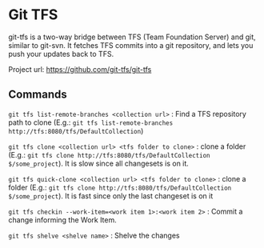 # Git TFS #

git-tfs is a two-way bridge between TFS (Team Foundation Server) and git, similar to git-svn. It fetches TFS commits into a git repository, and lets you push your updates back to TFS.

Project url: https://github.com/git-tfs/git-tfs

## Commands ##


`git tfs list-remote-branches <collection url>` : Find a TFS repository path to clone (E.g.: `git tfs list-remote-branches http://tfs:8080/tfs/DefaultCollection`)

`git tfs clone <collection url> <tfs folder to clone>` : clone a folder (E.g.: `git tfs clone http://tfs:8080/tfs/DefaultCollection $/some_project`). It is slow since all changesets is on it.

`git tfs quick-clone <collection url> <tfs folder to clone>` : clone a folder (E.g.: `git tfs clone http://tfs:8080/tfs/DefaultCollection $/some_project`). It is fast since only the last changeset is on it

`git tfs checkin --work-item=<work item 1>:<work item 2>` : Commit a change informing the Work Item.

`git tfs shelve <shelve name>` : Shelve the changes 
